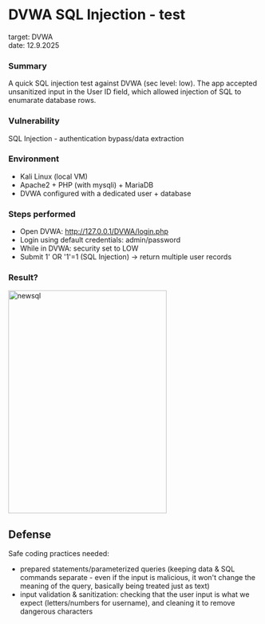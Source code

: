 # DVWA SQL Injection - test
target: DVWA  
date: 12.9.2025

### Summary
A quick SQL injection test against DVWA (sec level: low). The app accepted unsanitized input in the User ID field, which allowed injection of SQL to enumarate database rows.

### Vulnerability
SQL Injection - authentication bypass/data extraction

### Environment
- Kali Linux (local VM)
- Apache2 + PHP (with mysqli) + MariaDB
- DVWA configured with a dedicated user + database

### Steps performed
- Open DVWA: http://127.0.0.1/DVWA/login.php
- Login using default credentials: admin/password
- While in DVWA: security set to LOW
- Submit 1' OR '1'=1 (SQL Injection) -> return multiple user records

### Result?
<img width="317" height="447" alt="newsql" src="https://github.com/user-attachments/assets/fd97c375-274e-46b6-93f7-1c9df43106f7" />

## Defense
Safe coding practices needed:
- prepared statements/parameterized queries (keeping data & SQL commands separate - even if the input is malicious, it won't change the meaning of the query, basically being treated just as text)
- input validation & sanitization: checking that the user input is what we expect (letters/numbers for username), and cleaning it to remove dangerous characters
